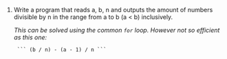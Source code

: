1. Write a program that reads a, b, n and outputs the amount of numbers divisible by n in the range from a to b (a < b) inclusively.
    
    *This can be solved using the common `for` loop. However not so efficient as this one:*
        
        ``` (b / n) - (a - 1) / n ```
